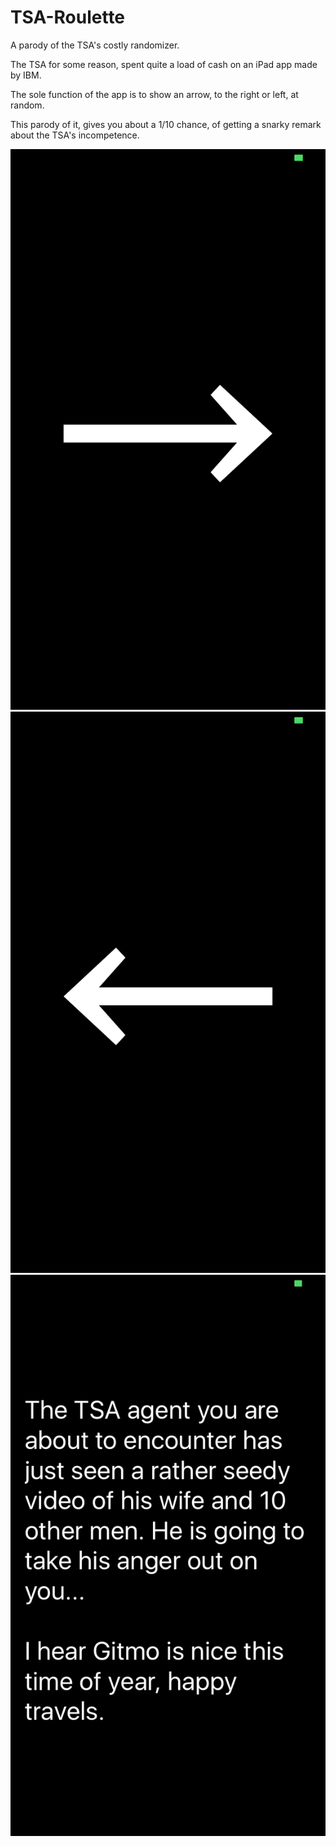 # TSA-Roulette
A parody of the TSA's costly randomizer. 

The TSA for some reason, spent quite a load of cash on an iPad app made by IBM.

The sole function of the app is to show an arrow, to the right or left, at random.

This parody of it, gives you about a 1/10 chance, of getting a snarky remark about the TSA's incompetence.

![](https://github.com/iMillJoe/TSA-Roulette/blob/master/TSA%20Roulette/rightArrow.PNG?raw=true)
![](https://github.com/iMillJoe/TSA-Roulette/blob/master/TSA%20Roulette/leftArrow.PNG?raw=true)
![](https://github.com/iMillJoe/TSA-Roulette/blob/master/TSA%20Roulette/snarkyRemark.PNG?raw=true)
